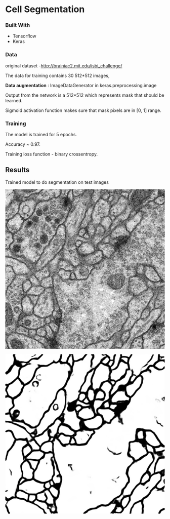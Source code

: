 # Cell Segmentation

### Built With

* Tensorflow
* Keras 

### Data

original dataset -http://brainiac2.mit.edu/isbi_challenge/

The data for training contains 30 512*512 images,

**Data augmentation** : ImageDataGenerator in keras.preprocessing.image 

Output from the network is a 512*512 which represents mask that should be learned. 

Sigmoid activation function makes sure that mask pixels are in [0, 1] range.

### Training
The model is trained for 5 epochs.

Accuracy ~ 0.97.

Training loss function - binary crossentropy.

## Results
Trained model to do segmentation on test images

![img/0test.png](img/0test.png)

![img/0label.png](img/0label.png)

